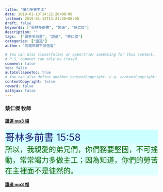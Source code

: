 ```yaml
---
title: "竭力多做主工"
date: 2019-01-13T14:21:20+08:00
lastmod: 2019-01-14T13:21:20+08:00
draft: false
keywords: ["哥林多前書", "證道", "蔡仁傑"]
description: ""
tags:  ["哥林多前書", "證道", "蔡仁傑"]
categories: ["證道"]
author: "高雄市和平浸信會"

# You can also close(false) or open(true) something for this content.
# P.S. comment can only be closed
comment: false
toc: false
autoCollapseToc: true
# You can also define another contentCopyright. e.g. contentCopyright: "This is another copyright."
contentCopyright: false
reward: false
mathjax: false
---
```


### 蔡仁傑 牧師

#### [證道 mp3 檔](/mp3-s/s20190113.mp3 "竭力多做主工")

<div style="background-color:#CCFFFF"><font size="6", color="#191970">
哥林多前書 15:58
</font>
</div>

<div style="background-color:#E0FFFF"><font size="5", color="#006400">
所以，我親愛的弟兄們，你們務要堅固，不可搖動，常常竭力多做主工；因為知道，你們的勞苦在主裡面不是徒然的。
</font>
</div>

#### [證道 mp3 檔](/mp3-s/s20190113.mp3 "竭力多做主工")